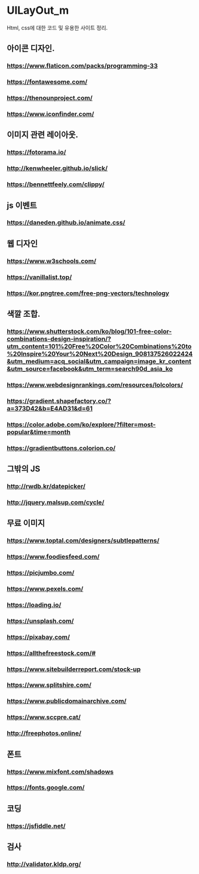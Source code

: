 ﻿# UILayOut_m
Html, css에 대한 코드 및 유용한 사이트 정리.


## 아이콘 디자인.

### https://www.flaticon.com/packs/programming-33

### https://fontawesome.com/

### https://thenounproject.com/

### https://www.iconfinder.com/


## 이미지 관련 레이아웃.

### https://fotorama.io/

### http://kenwheeler.github.io/slick/

### https://bennettfeely.com/clippy/


## js 이벤트
### https://daneden.github.io/animate.css/

## 웹 디자인

### https://www.w3schools.com/

### https://vanillalist.top/

### https://kor.pngtree.com/free-png-vectors/technology


## 색깔 조합.

### https://www.shutterstock.com/ko/blog/101-free-color-combinations-design-inspiration/?utm_content=101%20Free%20Color%20Combinations%20to%20Inspire%20Your%20Next%20Design_908137526022424&utm_medium=acq_social&utm_campaign=image_kr_content&utm_source=facebook&utm_term=search90d_asia_ko

### https://www.webdesignrankings.com/resources/lolcolors/

### https://gradient.shapefactory.co/?a=373D42&b=E4AD31&d=61

### https://color.adobe.com/ko/explore/?filter=most-popular&time=month

### https://gradientbuttons.colorion.co/

## 그밖의 JS

### http://rwdb.kr/datepicker/

### http://jquery.malsup.com/cycle/

## 무료 이미지 

### https://www.toptal.com/designers/subtlepatterns/

### https://www.foodiesfeed.com/

### https://picjumbo.com/

### https://www.pexels.com/

### https://loading.io/

### https://unsplash.com/

### https://pixabay.com/

### https://allthefreestock.com/#

### https://www.sitebuilderreport.com/stock-up

### https://www.splitshire.com/

### https://www.publicdomainarchive.com/

### https://www.sccpre.cat/

### http://freephotos.online/


## 폰트

### https://www.mixfont.com/shadows

### https://fonts.google.com/



## 코딩

### https://jsfiddle.net/




## 검사

### http://validator.kldp.org/



